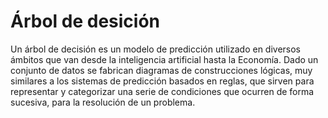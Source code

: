# Árbol de desición 
Un árbol de decisión es un modelo de predicción utilizado en diversos ámbitos que van desde la inteligencia artificial hasta la Economía. 
Dado un conjunto de datos se fabrican diagramas de construcciones lógicas, muy similares a los sistemas de predicción basados en reglas, 
que sirven para representar y categorizar una serie de condiciones que ocurren de forma sucesiva, para la resolución de un problema.

